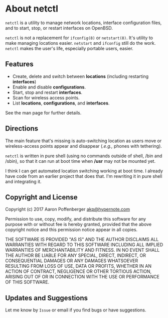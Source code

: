 About netctl
============

`netctl` is a utility to manage network locations, interface
configuration files, and to start, stop, or restart interfaces on
OpenBSD.

`netctl` is not a replacement for `ifconfig(8)` or `netstart(8)`. It's
utility to make managing locations easier. `netstart` and `ifconfig`
still do the work. `netctl` makes the user's life, especially portable
users, easier.

Features
--------
+ Create, delete and switch between **locations** (including restarting
  **interfaces**)
+ Enable and disable **configurations**.
+ Start, stop and restart **interfaces**.
+ Scan for wireless access points.
+ List **locations**, **configurations**, and **interfaces**.

See the man page for further details.

Directions
----------

The main feature that's missing is auto-switching location as users
move or wireless-access points appear and disappear (*.e.g.,* phones
with tethering).

`netctl` is written in pure shell (using no commands outside of shell,
/bin and /sbin), so that it can run at boot time when **/usr** may not
be mounted yet.

I think I can get automated location switching working at boot time. I
already have code from an earlier project that does that. I'm
rewriting it in pure shell and integrating it.

Copyright and License
---------------------

Copyright (c) 2017 Aaron Poffenberger <akp@hypernote.com>

Permission to use, copy, modify, and distribute this software for any
purpose with or without fee is hereby granted, provided that the above
copyright notice and this permission notice appear in all copies.

THE SOFTWARE IS PROVIDED "AS IS" AND THE AUTHOR DISCLAIMS ALL WARRANTIES
WITH REGARD TO THIS SOFTWARE INCLUDING ALL IMPLIED WARRANTIES OF
MERCHANTABILITY AND FITNESS. IN NO EVENT SHALL THE AUTHOR BE LIABLE FOR
ANY SPECIAL, DIRECT, INDIRECT, OR CONSEQUENTIAL DAMAGES OR ANY DAMAGES
WHATSOEVER RESULTING FROM LOSS OF USE, DATA OR PROFITS, WHETHER IN AN
ACTION OF CONTRACT, NEGLIGENCE OR OTHER TORTIOUS ACTION, ARISING OUT OF
OR IN CONNECTION WITH THE USE OR PERFORMANCE OF THIS SOFTWARE.

Updates and Suggestions
-----------------------

Let me know by `Issue` or email if you find bugs or have suggestions.
